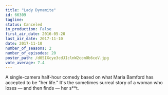 ```yaml
---
title: "Lady Dynamite"
id: 66309
tagline: 
status: Canceled
in_production: False
first_air_date: 2016-05-20
last_air_date: 2017-11-10
date: 2017-11-10
number_of_seasons: 2
number_of_episodes: 20
poster_path: /d05IXcye3cdJIclnW2ccmOb6ceV.jpg
vote_average: 7.4
---
```


A single-camera half-hour comedy based on what Maria Bamford has accepted to be "her life." It's the sometimes surreal story of a woman who loses — and then finds — her s**t.
